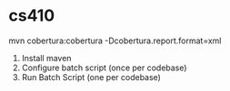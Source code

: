 cs410
=====

mvn cobertura:cobertura -Dcobertura.report.format=xml

1) Install maven
2) Configure batch script (once per codebase)
3) Run Batch Script (one per codebase)

